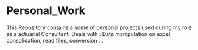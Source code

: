 # Personal_Work
This Repository contains a some of personal projects used during my role as a actuarial Consultant.
Deals with : Data manipulation on excel, consolidation, read files, conversion
...
